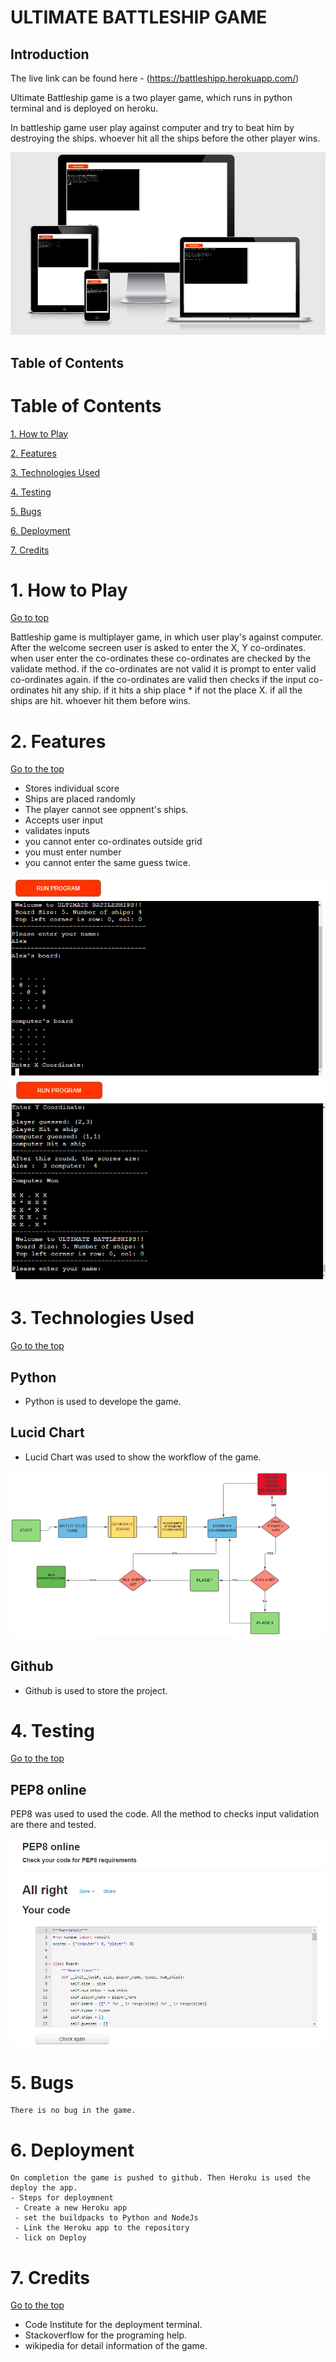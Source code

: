 # ULTIMATE BATTLESHIP GAME
## Introduction

The live link can be found here - (https://battleshipp.herokuapp.com/)

Ultimate Battleship game is a two player game, which runs in python terminal and is deployed on heroku. 

In battleship game user play against computer and try to beat him by destroying the ships. whoever hit all the ships before the other player wins.

![website preview](images/amiresponsive.PNG)

## Table of Contents

# Table of Contents

 [1. How to Play](#how-to-play)

 [2. Features](#features)

 [3. Technologies Used](#technologies-used)

 [4. Testing](#testing)

 [5. Bugs](#bugs)

 [6. Deployment](#deployment)

 [7. Credits](#credits)

<a name="how-to-play"></a>

# 1. How to Play
  [Go to top](#table-of-contents)

  Battleship game is multiplayer game, in which user play's against computer. After the welcome secreen user is asked to enter the X, Y co-ordinates. when user enter the co-ordinates these co-ordinates are checked by the validate method. if the co-ordinates are not valid it is prompt to enter valid co-ordinates again. if the co-ordinates are valid then checks if the input co-ordinates hit any ship. if it hits a ship place * if  not the place X. if all the ships are hit. whoever hit them before wins.

 <a name="features"></a>
# 2. Features
  [Go to the top](#table-of-contents)

  - Stores individual score
  - Ships are placed randomly
  - The player cannot see oppnent's ships.
  - Accepts user input
  - validates inputs
   - you cannot enter co-ordinates outside grid
   - you must enter number
   - you cannot enter the same guess twice.


   ![features preview](images/battle1.PNG)
   ![features preview](images/battle2.PNG)

  <a name="technologies-used"></a>
# 3. Technologies Used
  [Go to the top](#table-of-contents)

  ## Python
   - Python is used to develope the game.

  ## Lucid Chart
   - Lucid Chart was used to show the workflow of the game.

   ![website preview](images/battleShip-Chart.PNG)

  ## Github
   - Github is used to store the project.

  <a name="testing"></a>
# 4. Testing 

  [Go to the top](#table-of-contents)

  ## PEP8 online
   PEP8 was used to used the code.
   All the method to checks input validation are there and tested.
   
   ![pep8 online](images/pep8.PNG)

  <a name="bugs"></a>
# 5. Bugs
    There is no bug in the game.

  <a name="deployment"></a>
# 6. Deployment
    On completion the game is pushed to github. Then Heroku is used the deploy the app.
    - Steps for deploymnent
     - Create a new Heroku app
     - set the buildpacks to Python and NodeJs
     - Link the Heroku app to the repository
     - lick on Deploy

  <a name="credits"></a>
# 7. Credits
   [Go to the top](#table-of-contents)
   
   - Code Institute for the deployment terminal.
   - Stackoverflow for the programing help.
   - wikipedia for detail information of the game.

